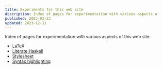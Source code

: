 ```yaml
---
title: Experiments for this web site
description: Index of pages for experimentation with various aspects of this web site.
published: 2023-03-23
updated: 2023-12-11
---
```


Index of pages for experimentation with various aspects of this web site.

*   [LaTeX](latex)
*   [Literate Haskell](literate-haskell)
*   [Stylesheet](with-style)
*   [Syntax highlighting](highlighting)
